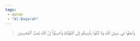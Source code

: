 ```yaml
---
tags: 
 - quran 
 - "Al-Baqarah"
---
```


> وَأَنفِقُواْ فِي سَبِيلِ ٱللَّهِ وَلَا تُلۡقُواْ بِأَيۡدِيكُمۡ إِلَى ٱلتَّهۡلُكَةِ وَأَحۡسِنُوٓاْۚ إِنَّ ٱللَّهَ يُحِبُّ ٱلۡمُحۡسِنِينَ

